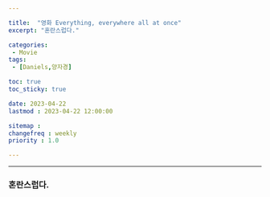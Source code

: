 ```yaml
---

title:  "영화 Everything, everywhere all at once"
excerpt: "혼란스럽다."

categories:
 - Movie
tags:
 - [Daniels,양자경]

toc: true
toc_sticky: true

date: 2023-04-22
lastmod : 2023-04-22 12:00:00

sitemap :
changefreq : weekly
priority : 1.0

---
```

---
### 혼란스럽다.